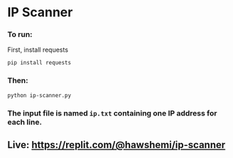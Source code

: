 # IP Scanner

### To run:
First, install requests
```
pip install requests
```
### Then:

```
python ip-scanner.py
```
### The input file is named `ip.txt` containing one IP address for each line.


## Live: https://replit.com/@hawshemi/ip-scanner
